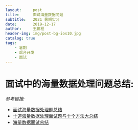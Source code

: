 ```yaml
---
layout:     post
title:      面试海量数据问题
subtitle:   2021 暑期实习
date:       2019-12-17
author:     王鹏程
header-img: img/post-bg-ios10.jpg
catalog: true
tags:
    - 暑期
    - 后台开发
    - 面试
---
```


# 面试中的海量数据处理问题总结:

_参考链接:_

- [面试海量数据处理题总结](https://blog.csdn.net/qq_41058526/article/details/89313852)
- [十道海量数据处理面试题与十个方法大总结](https://blog.csdn.net/v_july_v/article/details/6279498/)
- [海量数据面试总结](https://zhuanlan.zhihu.com/p/65061096)
